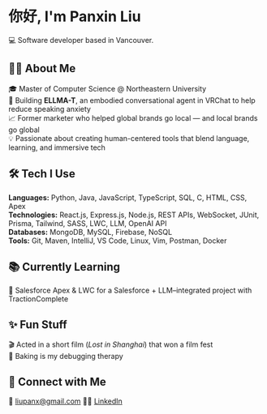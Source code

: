 # 你好, I'm Panxin Liu  
💻 Software developer based in Vancouver.

## 👩‍💻 About Me  
🎓 Master of Computer Science @ Northeastern University  
🧠 Building **ELLMA-T**, an embodied conversational agent in VRChat to help reduce speaking anxiety  
📈 Former marketer who helped global brands go local — and local brands go global  
💡 Passionate about creating human-centered tools that blend language, learning, and immersive tech  

## 🛠 Tech I Use  
**Languages:** Python, Java, JavaScript, TypeScript, SQL, C, HTML, CSS, Apex  
**Technologies:** React.js, Express.js, Node.js, REST APIs, WebSocket, JUnit, Prisma, Tailwind, SASS, LWC, LLM, OpenAI API  
**Databases:** MongoDB, MySQL, Firebase, NoSQL  
**Tools:** Git, Maven, IntelliJ, VS Code, Linux, Vim, Postman, Docker  

## 📚 Currently Learning  
🔧 Salesforce Apex & LWC for a Salesforce + LLM–integrated project with TractionComplete

## ✨ Fun Stuff
🎬 Acted in a short film (*Lost in Shanghai*) that won a film fest  
🧁 Baking is my debugging therapy

## 🔗 Connect with Me  
📧 liupanx@gmail.com
🧑‍💼 [LinkedIn](https://www.linkedin.com/in/claireliu1222/)
